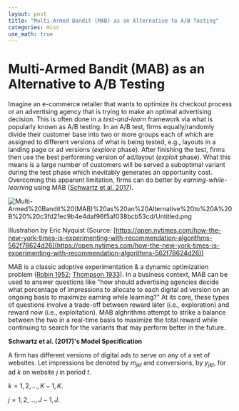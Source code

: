 ```yaml
---
layout: post
title: "Multi-Armed Bandit (MAB) as an Alternative to A/B Testing"
categories: misc
use_math: true
---
```


# Multi-Armed Bandit (MAB) as an Alternative to A/B Testing

Imagine an e-commerce retailer that wants to optimize its checkout process or an advertising agency that is trying to make an optimal advertising decision. This is often done in a *test-and-learn* framework via what is popularly known as A/B testing. In an A/B test, firms equally/randomly divide their customer base into two or more groups each of which are assigned to different versions of what is being tested, e.g., layouts in a landing page or ad versions (*explore* phase). After finishing the test, firms then use the best performing version of ad/layout (*exploit* phase). What this means is a large number of customers will be served a suboptimal variant during the test phase which inevitably generates an opportunity cost. Overcoming this apparent limitation, firms can do better by *earning-while-learning* using MAB ([Schwartz et al. 2017](https://pubsonline.informs.org/doi/10.1287/mksc.2016.1023)).

![Multi-Armed%20Bandit%20(MAB)%20as%20an%20Alternative%20to%20A%20B%20%20c3fd21ec9b4e4daf96f5af038bcb53cd/Untitled.png](Multi-Armed%20Bandit%20(MAB)%20as%20an%20Alternative%20to%20A%20B%20%20c3fd21ec9b4e4daf96f5af038bcb53cd/Untitled.png)

Illustration by Eric Nyquist (Source: [https://open.nytimes.com/how-the-new-york-times-is-experimenting-with-recommendation-algorithms-562f78624d26](https://open.nytimes.com/how-the-new-york-times-is-experimenting-with-recommendation-algorithms-562f78624d26))

MAB is a classic adoptive experimentation & a dynamic optimization problem ([Robin 1952](https://doi.org/10.1090/S0002-9904-1952-09620-8); [Thompson 1933](https://doi.org/10.1093/biomet/25.3-4.285)). In a business context, MAB can be used to answer questions like "how should advertising agencies decide what percentage of impressions to allocate to each digital ad version on an ongoing basis to maximize earning while learning?" At its core, these types of questions involve a trade-off between reward later (i.e., exploration) and reward now (i.e., exploitation). MAB alghrithms attempt to strike a balance between the two in a real-time basis to maximize the total reward while continuing to search for the variants that may perform better in the future.

**Schwartz et al. (2017)'s  Model Specification**

A firm has different versions of digital ads to serve on any of a set of websites. Let impressions be denoted by $m_{jkt}$  and conversions, by $y_{jkt}$, for ad $k$ on website $j$ in period $t$. 

$k = 1, 2, ..., K - 1, K$.

$j = 1, 2, ..., J - 1, J$. 
